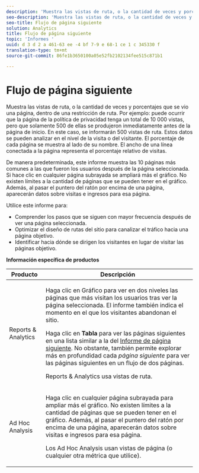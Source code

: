 ```yaml
---
description: 'Muestra las vistas de ruta, o la cantidad de veces y porcentajes que se vio una página, dentro de una restricción de ruta. Por ejemplo: puede ocurrir que la página de la política de privacidad tenga un total de 10 000 vistas, pero que solamente 500 de ellas se produjeron inmediatamente antes de la página de inicio. En este caso, se informarán 500 vistas de ruta. Estos datos se pueden analizar en el nivel de la visita o del visitante. El porcentaje de cada página se muestra al lado de su nombre. El ancho de una línea conectada a la página representa el porcentaje relativo de visitas.'
seo-description: 'Muestra las vistas de ruta, o la cantidad de veces y porcentajes que se vio una página, dentro de una restricción de ruta. Por ejemplo: puede ocurrir que la página de la política de privacidad tenga un total de 10 000 vistas, pero que solamente 500 de ellas se produjeron inmediatamente antes de la página de inicio. En este caso, se informarán 500 vistas de ruta. Estos datos se pueden analizar en el nivel de la visita o del visitante. El porcentaje de cada página se muestra al lado de su nombre. El ancho de una línea conectada a la página representa el porcentaje relativo de visitas.'
seo-title: Flujo de página siguiente
solution: Analytics
title: Flujo de página siguiente
topic: 'Informes '
uuid: d 3 d 2 a 461-63 ee -4 bf 7-9 e 68-1 ce 1 c 345330 f
translation-type: tm+mt
source-git-commit: 86fe1b3650100a05e52fb2102134fee515c871b1

---
```



# Flujo de página siguiente

Muestra las vistas de ruta, o la cantidad de veces y porcentajes que se vio una página, dentro de una restricción de ruta. Por ejemplo: puede ocurrir que la página de la política de privacidad tenga un total de 10 000 vistas, pero que solamente 500 de ellas se produjeron inmediatamente antes de la página de inicio. En este caso, se informarán 500 vistas de ruta. Estos datos se pueden analizar en el nivel de la visita o del visitante. El porcentaje de cada página se muestra al lado de su nombre. El ancho de una línea conectada a la página representa el porcentaje relativo de visitas.

De manera predeterminada, este informe muestra las 10 páginas más comunes a las que fueron los usuarios después de la página seleccionada. Si hace clic en cualquier página subrayada se ampliará más el gráfico. No existen límites a la cantidad de páginas que se pueden tener en el gráfico. Además, al pasar el puntero del ratón por encima de una página, aparecerán datos sobre visitas e ingresos para esa página.

Utilice este informe para:

* Comprender los pasos que se siguen con mayor frecuencia después de ver una página seleccionada.
* Optimizar el diseño de rutas del sitio para canalizar el tráfico hacia una página objetivo.
* Identificar hacia dónde se dirigen los visitantes en lugar de visitar las páginas objetivo.

**Información específica de productos**

<table id="table_A68A0DC384A74DC4895C8B01F760E175"> 
 <thead> 
  <tr> 
   <th colname="col1" class="entry"> Producto </th> 
   <th colname="col2" class="entry"> Descripción </th> 
  </tr> 
 </thead>
 <tbody> 
  <tr> 
   <td colname="col1"> Reports &amp; Analytics </td> 
   <td colname="col2"> <p> Haga clic en <span class="uicontrol">Gráfico</span> para ver en dos niveles las páginas que más visitan los usuarios tras ver la página seleccionada. El informe también indica el momento en el que los visitantes abandonan el sitio. </p> <p>Haga clic en <b>Tabla</b> para ver las páginas siguientes en una lista similar a la del <a href="../../../components/c-variables/dimensionslist/reports-next-page.md#concept_E3D0FEC81E1F4987B39CC467F19FFCFF" format="dita" scope="local"> Informe de página siguiente</a>. No obstante, también permite explorar más en profundidad cada <i>página siguiente</i> para ver las páginas siguientes en un flujo de dos páginas. </p> <p>Reports &amp; Analytics usa vistas de ruta. </p> </td> 
  </tr> 
  <tr> 
   <td colname="col1"> Ad Hoc Analysis </td> 
   <td colname="col2"> <p>Haga clic en cualquier página subrayada para ampliar más el gráfico. No existen límites a la cantidad de páginas que se pueden tener en el gráfico. Además, al pasar el puntero del ratón por encima de una página, aparecerán datos sobre visitas e ingresos para esa página. </p> <p>Los Ad Hoc Analysis usan vistas de página (o cualquier otra métrica que utilice). </p> </td> 
  </tr> 
 </tbody> 
</table>

